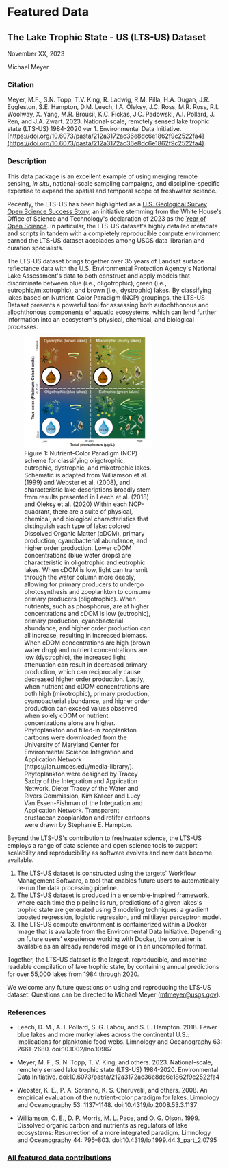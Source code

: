 # Featured Data

## The Lake Trophic State - US (LTS-US) Dataset


November XX, 2023

Michael Meyer

### Citation

Meyer, M.F., S.N. Topp, T.V. King, R. Ladwig, R.M. Pilla, H.A. Dugan, J.R. Eggleston, S.E. Hampton, D.M. Leech, I.A.
Oleksy, J.C. Ross, M.R. Ross, R.I. Woolway, X. Yang, M.R. Brousil, K.C. Fickas, J.C. Padowski, A.I. Pollard, J. Ren, and
J.A. Zwart. 2023. National-scale, remotely sensed lake trophic state (LTS-US) 1984-2020 ver 1. Environmental Data
Initiative. [https://doi.org/10.6073/pasta/212a3172ac36e8dc6e1862f9c2522fa4](https://doi.org/10.6073/pasta/212a3172ac36e8dc6e1862f9c2522fa4).

### Description

This data package is an excellent example of using merging remote sensing,
*in situ*, national-scale sampling campaigns, and discipline-specific
expertise to expand the spatial and temporal scope of freshwater science.

Recently, the LTS-US has been highlighted as a [U.S. Geological Survey Open Science Success Story](https://www.usgs.gov/special-topics/year-of-open-science/news/lake-trophic-state-us-dataset), an initiative stemming from the White House's Office of Science and Technology's declaration of 2023 as the [Year of Open Science](https://www.whitehouse.gov/ostp/news-updates/2023/01/11/fact-sheet-biden-harris-administration-announces-new-actions-to-advance-open-and-equitable-research/). In particular, the LTS-US dataset's highly detailed metadata and scripts in tandem with a completely reproducible compute environment earned the LTS-US dataset accolades among USGS data librarian and curation specialists. 

The LTS-US dataset brings together over 35 years of Landsat surface
reflectance data with the U.S. Environmental Protection Agency's National
Lake Assessment's data to both construct and apply models that discriminate
between blue (i.e., oligotrophic), green (i.e., eutrophic/mixotrophic), and
brown (i.e., dystrophic) lakes. By classifying lakes based on Nutrient-Color
Paradigm (NCP) groupings, the LTS-US Dataset presents a powerful tool for
assessing both autochthonous and allochthonous components of aquatic ecosystems,
which can lend further information into an ecosystem's physical, chemical,
and biological processes.

<div class="figure_featured" style="width: 75%;">
    <figure>
        <a href="/static/images/featured_data/ncp_figure.png">
            <img src="/static/images/featured_data/ncp_figure.png" alt="Distribution of Sulfate-S concentrations."/>
        </a>
        <figcaption class="figure-caption">
            Figure 1: Nutrient-Color Paradigm (NCP) scheme for classifying oligotrophic,
            eutrophic, dystrophic, and mixotrophic lakes. Schematic is adapted from
            Williamson et al. (1999) and Webster et al. (2008), and characteristic lake descriptions
            broadly stem from results presented in Leech et al. (2018) and Oleksy et al. (2020) Within
            each NCP-quadrant, there are a suite of physical, chemical, and biological
            characteristics that distinguish each type of lake: colored Dissolved Organic Matter
            (cDOM), primary production, cyanobacterial abundance, and higher order production.
            Lower cDOM concentrations (blue water drops) are characteristic in oligotrophic
            and eutrophic lakes. When cDOM is low, light can transmit through the water column
            more deeply, allowing for primary producers to undergo photosynthesis and
            zooplankton to consume primary producers (oligotrophic). When nutrients, such as
            phosphorus, are at higher concentrations and cDOM is low (eutrophic), primary
            production, cyanobacterial abundance, and higher order production can all increase,
            resulting in increased biomass. When cDOM concentrations are high (brown water drop)
            and nutrient concentrations are low (dystrophic), the increased light attenuation
            can result in decreased primary production, which can reciprocally cause decreased
            higher order production. Lastly, when nutrient and cDOM concentrations are both
            high (mixotrophic), primary production, cyanobacterial abundance, and higher
            order production can exceed values observed when solely cDOM or nutrient
            concentrations alone are higher. Phytoplankton and filled-in zooplankton
            cartoons were downloaded from the University of Maryland Center for
            Environmental Science Integration and Application Network
            (https://ian.umces.edu/media-library/). Phytoplankton were designed by
            Tracey Saxby of the Integration and Application Network, Dieter Tracey of the
            Water and Rivers Commission, Kim Kraeer and Lucy Van Essen-Fishman of the
            Integration and Application Network. Transparent crustacean zooplankton
            and rotifer cartoons were drawn by Stephanie E. Hampton.
        </figcaption>
   </figure>
</div>

Beyond the LTS-US's contribution to freshwater science, the LTS-US employs
a range of data science and open science tools to support scalability and
reproducibility as software evolves and new data become available.
1. The LTS-US dataset is constructed using the targets` Workflow
Management Software, a tool that enables future users to automatically re-run
the data processing pipeline.
2. The LTS-US dataset is produced in a ensemble-inspired framework, where each
time the pipeline is run, predictions of a given lakes's trophic state are
generated using 3 modeling techniques: a gradient boosted regression, logistic
regression, and miltilayer perceptron model.
3. The LTS-US compute environment is containerized within a Docker Image that is
available from the Environmental Data Initiative. Depending on future users'
experience working with Docker, the container is available as an already
rendered image or in an uncompiled format.

Together, the LTS-US dataset is the largest, reproducible,
and machine-readable compilation of lake trophic state, by containing annual
predictions for over 55,000 lakes from 1984 through 2020.

We welcome any future questions on using and reproducing the LTS-US dataset.
Questions can be directed to Michael Meyer (mfmeyer@usgs.gov).

### References

- Leech, D. M., A. I. Pollard, S. G. Labou, and S. E. Hampton. 2018. Fewer blue lakes and more murky lakes across the
continental U.S.: Implications for planktonic food webs. Limnology and Oceanography 63: 2661–2680. doi:10.1002/lno.10967

- Meyer, M. F., S. N. Topp, T. V. King, and others. 2023. National-scale, remotely sensed lake trophic state (LTS-US)
1984-2020. Environmental Data Initiative. doi:10.6073/pasta/212a3172ac36e8dc6e1862f9c2522fa4

- Webster, K. E., P. A. Soranno, K. S. Cheruvelil, and others. 2008. An empirical evaluation of the nutrient-color
paradigm for lakes. Limnology and Oceanography 53: 1137–1148. doi:10.4319/lo.2008.53.3.1137

- Williamson, C. E., D. P. Morris, M. L. Pace, and O. G. Olson. 1999. Dissolved organic carbon and nutrients as 
regulators of lake ecosystems: Resurrection of a more integrated paradigm. Limnology and Oceanography 44: 795–803.
doi:10.4319/lo.1999.44.3_part_2.0795

### [All featured data contributions](/templates/featured/featured-grid)
